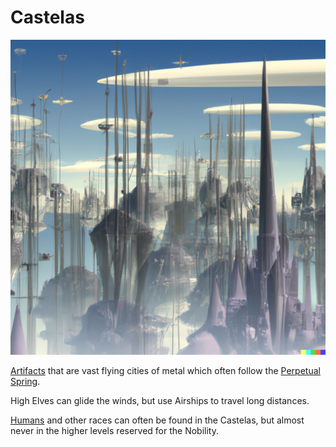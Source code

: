 # Castelas

![Castela](images/castela.png)

[Artifacts](artifacts.md) that are vast flying cities of metal which often follow the [Perpetual Spring](seasons.md).

High Elves can glide the winds, but use Airships to travel long distances.

[Humans](humans.md) and other races can often be found in the Castelas, but almost never in the higher levels reserved for the Nobility.
